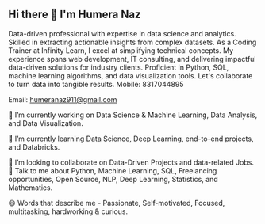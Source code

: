 ## Hi there 👋 I'm Humera Naz

<!--
**HUMERANAZ/HUMERANAZ** is a ✨ _special_ ✨ repository because its `README.md` (this file) appears on your GitHub profile.
-->
Data-driven professional with expertise in data science and analytics. Skilled in extracting actionable insights from complex datasets. As a Coding Trainer at Infinity Learn, I excel at simplifying technical concepts. My experience spans web development, IT consulting, and delivering impactful data-driven solutions for industry clients. Proficient in Python, SQL, machine learning algorithms, and data visualization tools. Let's collaborate to turn data into tangible results.
Mobile: 8317044895

Email: humeranaz911@gmail.com

🔭 I’m currently working on Data Science & Machine Learning, Data Analysis, and Data Visualization.

🌱 I’m currently learning Data Science, Deep Learning, end-to-end projects, and Databricks.

👯 I’m looking to collaborate on Data-Driven Projects and data-related Jobs.
💬 Talk to me about Python, Machine Learning, SQL, Freelancing opportunities, Open Source, NLP, Deep Learning, Statistics, and Mathematics.

😄 Words that describe me - Passionate, Self-motivated, Focused, multitasking, hardworking & curious.
